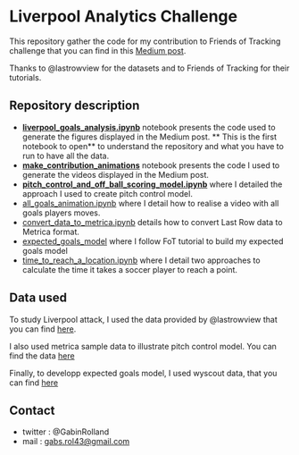 # Liverpool Analytics Challenge

This repository gather the code for my contribution to Friends of Tracking challenge that you can find in this [Medium post](https://medium.com/@gabs.rol43/analysing-liverpool-attack-e6d32c6c9a57).

Thanks to @lastrowview for the datasets and to Friends of Tracking for their tutorials. 

## Repository description

* [**liverpool_goals_analysis.ipynb**](https://github.com/Gabsrol/liverpool_analytics_challenge/blob/master/liverpool_goals_analysis.ipynb) notebook presents the code used to generate the figures displayed in the Medium post. ** This is the first notebook to open** to understand the repository and what you have to run to have all the data.
* [**make_contribution_animations**](https://github.com/Gabsrol/liverpool_analytics_challenge/blob/master/make_animations.ipynb) notebook presents the code I used to generate the videos displayed in the Medium post.
* [**pitch_control_and_off_ball_scoring_model.ipynb**](https://github.com/Gabsrol/liverpool_analytics_challenge/blob/master/pitch_control_and_off_ball_scoring_model.ipynb) where I detailed the approach I used to create pitch control model.
* [all_goals_animation.ipynb](https://github.com/Gabsrol/liverpool_analytics_challenge/blob/master/all_goals_animation.ipynb) where I detail how to realise a video with all goals players moves.
* [convert_data_to_metrica.ipynb](https://github.com/Gabsrol/liverpool_analytics_challenge/blob/master/convert_data_to_metrica.ipynb) details how to convert Last Row data to Metrica format.
* [expected_goals_model](https://github.com/Gabsrol/liverpool_analytics_challenge/blob/master/expected_goals_model.ipynb) where I follow FoT tutorial to build my expected goals model
* [time_to_reach_a_location.ipynb](https://github.com/Gabsrol/liverpool_analytics_challenge/blob/master/time_to_reach_a_location.ipynb) where I detail two approaches to calculate the time it takes a soccer player to reach a point.

## Data used

To study Liverpool attack, I used the data provided by @lastrowview that you can find  [here](https://github.com/Friends-of-Tracking-Data-FoTD/Last-Row).

I also used metrica sample data to illustrate pitch control model. You can find the data [here](https://github.com/Gabsrol/liverpool_analytics_challenge/blob/master/convert_data_to_metrica.ipynb)

Finally, to developp expected goals model, I used wyscout data, that you can find [here](https://figshare.com/collections/Soccer_match_event_dataset/4415000/2)

## Contact
* twitter : @GabinRolland
* mail : gabs.rol43@gmail.com
